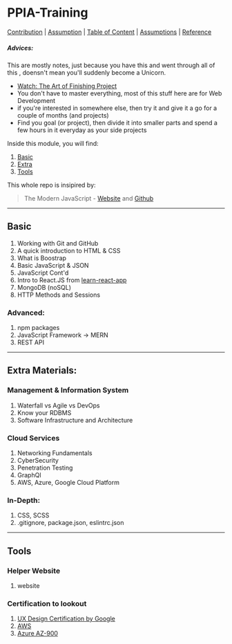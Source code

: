 # PPIA-Training

[Contribution](HUMANS.txt) | [Assumption]() | [Table of Content]() | [Assumptions]() | [Reference]()

##### Advices:

This are mostly notes, just because you have this and went through all of this , doensn't mean you'll suddenly become a Unicorn.

- [Watch: The Art of Finishing Project](https://www.youtube.com/watch?v=mmqok1dJrVs)
- You don't have to master everything, most of this stuff here are for Web Development
- if you're interested in somewhere else, then try it and give it a go for a couple of months (and projects)
- Find you goal (or project), then divide it into smaller parts and spend a few hours in it everyday as your side projects

Inside this module, you will find:

1. [Basic]()
2. [Extra]()
3. [Tools]()

This whole repo is insipired by:

> The Modern JavaScript - [Website](https://javascript.info/) and [Github](https://github.com/javascript-tutorial/en.javascript.info/tree/master)

---

## Basic

1. Working with Git and GitHub
2. A quick introduction to HTML & CSS
3. What is Boostrap
4. Basic JavaScript & JSON
5. JavaScript Cont'd
6. Intro to React.JS from [learn-react-app](test)
7. MongoDB (noSQL)
8. HTTP Methods and Sessions

### Advanced:

1. npm packages
2. JavaScript Framework -> MERN
3. REST API

---

## Extra Materials:

### Management & Information System

1. Waterfall vs Agile vs DevOps
2. Know your RDBMS
3. Software Infrastructure and Architecture

### Cloud Services

1. Networking Fundamentals
2. CyberSecurity
3. Penetration Testing
4. GraphQl
5. AWS, Azure, Google Cloud Platform

### In-Depth:

1. CSS, SCSS
2. .gitignore, package.json, eslintrc.json

---

## Tools

### Helper Website

1. website

### Certification to lookout

1. [UX Design Certification by Google]()
2. [AWS]()
3. [Azure AZ-900]()
